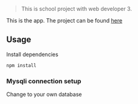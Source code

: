 > This is school project with web developer 3.

This is the  app. The project can be found [here](http://studenter.miun.se/~momo1600/writeable/DT173G/web3api2020-master/public/model/courses.php) 


## Usage

Install dependencies

```bash
npm install
```

### Mysqli connection setup

Change to your own database
